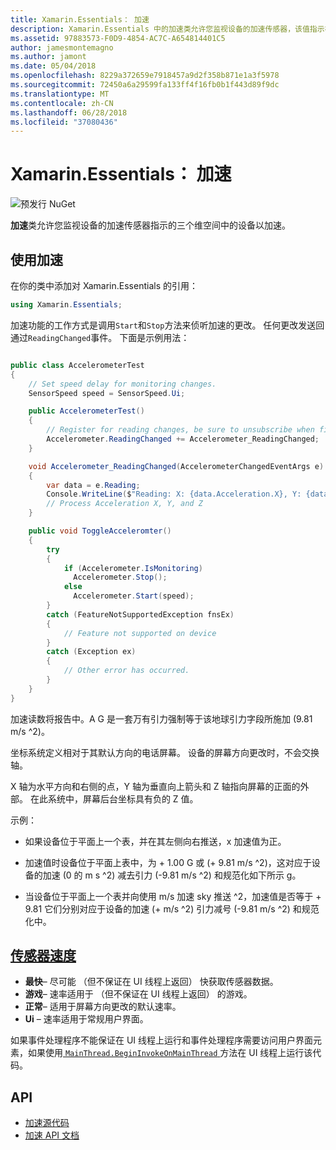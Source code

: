 ```yaml
---
title: Xamarin.Essentials： 加速
description: Xamarin.Essentials 中的加速类允许您监视设备的加速传感器，该值指示在三个维空间中设备的加速。
ms.assetid: 97883573-F0D9-4854-AC7C-A654814401C5
author: jamesmontemagno
ms.author: jamont
ms.date: 05/04/2018
ms.openlocfilehash: 8229a372659e7918457a9d2f358b871e1a3f5978
ms.sourcegitcommit: 72450a6a29599fa133ff4f16fb0b1f443d89f9dc
ms.translationtype: MT
ms.contentlocale: zh-CN
ms.lasthandoff: 06/28/2018
ms.locfileid: "37080436"
---
```

# <a name="xamarinessentials-accelerometer"></a>Xamarin.Essentials： 加速

![预发行 NuGet](~/media/shared/pre-release.png)

**加速**类允许您监视设备的加速传感器指示的三个维空间中的设备以加速。

## <a name="using-accelerometer"></a>使用加速

在你的类中添加对 Xamarin.Essentials 的引用：

```csharp
using Xamarin.Essentials;
```

加速功能的工作方式是调用`Start`和`Stop`方法来侦听加速的更改。 任何更改发送回通过`ReadingChanged`事件。 下面是示例用法：

```csharp

public class AccelerometerTest
{
    // Set speed delay for monitoring changes.
    SensorSpeed speed = SensorSpeed.Ui;

    public AccelerometerTest()
    {
        // Register for reading changes, be sure to unsubscribe when finished
        Accelerometer.ReadingChanged += Accelerometer_ReadingChanged;
    }

    void Accelerometer_ReadingChanged(AccelerometerChangedEventArgs e)
    {
        var data = e.Reading;
        Console.WriteLine($"Reading: X: {data.Acceleration.X}, Y: {data.Acceleration.Y}, Z: {data.Acceleration.Z}");
        // Process Acceleration X, Y, and Z
    }

    public void ToggleAcceleromter()
    {
        try
        {
            if (Accelerometer.IsMonitoring)
              Accelerometer.Stop();
            else
              Accelerometer.Start(speed);
        }
        catch (FeatureNotSupportedException fnsEx)
        {
            // Feature not supported on device
        }
        catch (Exception ex)
        {
            // Other error has occurred.
        }
    }
}
```

加速读数将报告中。A G 是一套万有引力强制等于该地球引力字段所施加 (9.81 m/s ^2)。

坐标系统定义相对于其默认方向的电话屏幕。 设备的屏幕方向更改时，不会交换轴。

X 轴为水平方向和右侧的点，Y 轴为垂直向上箭头和 Z 轴指向屏幕的正面的外部。 在此系统中，屏幕后台坐标具有负的 Z 值。

示例：

* 如果设备位于平面上一个表，并在其左侧向右推送，x 加速值为正。

* 加速值时设备位于平面上表中，为 + 1.00 G 或 (+ 9.81 m/s ^2)，这对应于设备的加速 (0 的 m s ^2) 减去引力 (-9.81 m/s ^2) 和规范化如下所示 g。

* 当设备位于平面上一个表并向使用 m/s 加速 sky 推送 ^2，加速值是否等于 + 9.81 它们分别对应于设备的加速 (+ m/s ^2) 引力减号 (-9.81 m/s ^2) 和规范化中。 

## <a name="sensor-speedxrefxamarinessentialssensorspeed"></a>[传感器速度](xref:Xamarin.Essentials.SensorSpeed)

- **最快**– 尽可能 （但不保证在 UI 线程上返回） 快获取传感器数据。
- **游戏**– 速率适用于 （但不保证在 UI 线程上返回） 的游戏。
- **正常**– 适用于屏幕方向更改的默认速率。
- **Ui** – 速率适用于常规用户界面。

如果事件处理程序不能保证在 UI 线程上运行和事件处理程序需要访问用户界面元素，如果使用[ `MainThread.BeginInvokeOnMainThread` ](main-thread.md)方法在 UI 线程上运行该代码。

## <a name="api"></a>API

- [加速源代码](https://github.com/xamarin/Essentials/tree/master/Xamarin.Essentials/Accelerometer)
- [加速 API 文档](xref:Xamarin.Essentials.Accelerometer)
